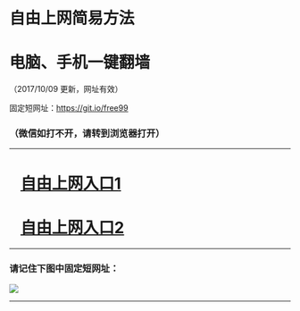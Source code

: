 ﻿# 自由上网简易方法

# 电脑、手机一键翻墙

（2017/10/09 更新，网址有效）

固定短网址：https://git.io/free99

### （微信如打不开，请转到浏览器打开）


***





# &nbsp;&nbsp; <a href="http://ft273820699.fwq-tz-1001.info/fwqtz01.html?t=10090012766 " target="_blank">自由上网入口1</a>
# &nbsp;&nbsp; <a href="http://ft3156622526.fwq-tz-1002.info/fwqtz02.html?t=10090015325 " target="_blank">自由上网入口2</a>
***

### 请记住下图中固定短网址：

<img src="https://s3-us-west-2.amazonaws.com/fwq-1001/yjfq-20170905okok.png" /> 


***

